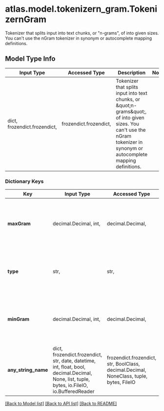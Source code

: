 # atlas.model.tokenizern_gram.TokenizernGram

Tokenizer that splits input into text chunks, or \"n-grams\", of into given sizes. You can't use the nGram tokenizer in synonym or autocomplete mapping definitions.

## Model Type Info
Input Type | Accessed Type | Description | Notes
------------ | ------------- | ------------- | -------------
dict, frozendict.frozendict,  | frozendict.frozendict,  | Tokenizer that splits input into text chunks, or \&quot;n-grams\&quot;, of into given sizes. You can&#x27;t use the nGram tokenizer in synonym or autocomplete mapping definitions. | 

### Dictionary Keys
Key | Input Type | Accessed Type | Description | Notes
------------ | ------------- | ------------- | ------------- | -------------
**maxGram** | decimal.Decimal, int,  | decimal.Decimal,  | Characters to include in the longest token that Atlas Search creates. | 
**type** | str,  | str,  | Human-readable label that identifies this tokenizer type. | must be one of ["edgeGram", ] 
**minGram** | decimal.Decimal, int,  | decimal.Decimal,  | Characters to include in the shortest token that Atlas Search creates. | 
**any_string_name** | dict, frozendict.frozendict, str, date, datetime, int, float, bool, decimal.Decimal, None, list, tuple, bytes, io.FileIO, io.BufferedReader | frozendict.frozendict, str, BoolClass, decimal.Decimal, NoneClass, tuple, bytes, FileIO | any string name can be used but the value must be the correct type | [optional]

[[Back to Model list]](../../README.md#documentation-for-models) [[Back to API list]](../../README.md#documentation-for-api-endpoints) [[Back to README]](../../README.md)

